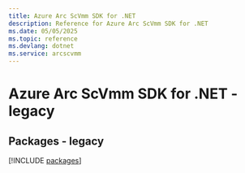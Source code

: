 ```yaml
---
title: Azure Arc ScVmm SDK for .NET
description: Reference for Azure Arc ScVmm SDK for .NET
ms.date: 05/05/2025
ms.topic: reference
ms.devlang: dotnet
ms.service: arcscvmm
---
```

# Azure Arc ScVmm SDK for .NET - legacy
## Packages - legacy
[!INCLUDE [packages](arc-scvmm-index.md)]